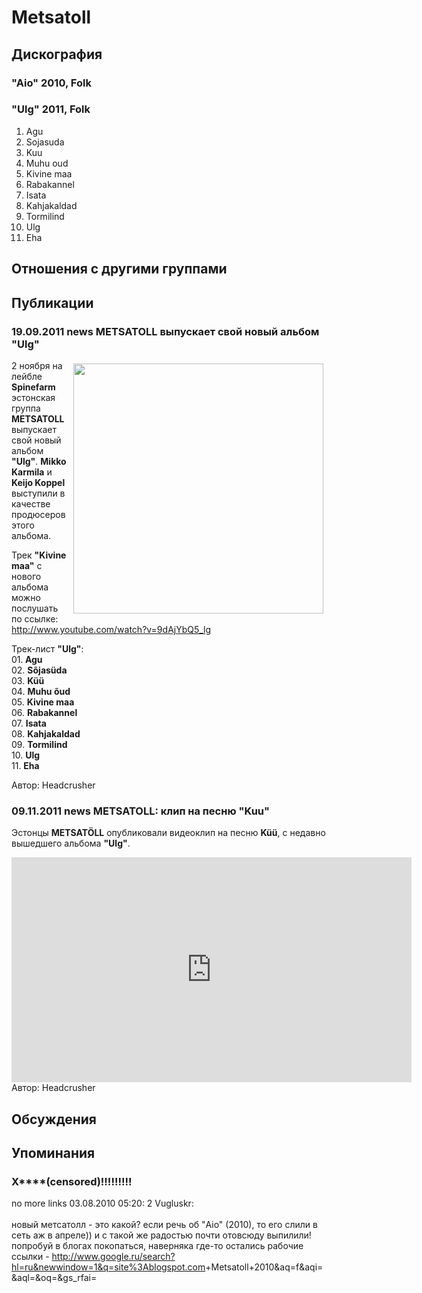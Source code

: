 # Metsatoll



## Дискография

### "Aio" 2010, Folk



### "Ulg" 2011, Folk

01. Agu
02. Sojasuda 
03. Kuu
04. Muhu oud
05. Kivine maa
06. Rabakannel
07. Isata
08. Kahjakaldad
09. Tormilind
10. Ulg
11. Eha


## Отношения с другими группами


## Публикации

### 19.09.2011 news METSATOLL выпускает свой новый альбом &quot;Ulg&quot;

<P><SPAN lang=fi xml:lang="fi"><IMG border=0 hspace=5 alt="" vspace=5 align=right src="/images/news_rus/2011.09/21147.jpg" width=400 height=400>2 ноября на лейбле <STRONG>Spinefarm </STRONG>эстонская группа <STRONG>METSATOLL</STRONG> выпускает свой новый альбом <STRONG>"Ulg"</STRONG>. <STRONG>Mikko Karmila</STRONG> и <STRONG>Keijo Koppel</STRONG> выступили в качестве продюсеров этого альбома.</SPAN></P>
<P><SPAN lang=fi xml:lang="fi">Трек&nbsp;<STRONG>"Kivine maa"</STRONG> с нового альбома можно послушать по ссылке: <A href="http://www.youtube.com/watch?v=9dAjYbQ5_lg">http://www.youtube.com/watch?v=9dAjYbQ5_lg</SPAN><SPAN lang=fi xml:lang="fi"></SPAN></A></P>
<P><SPAN lang=fi xml:lang="fi"><SPAN lang=fi xml:lang="fi">Трек-лист <STRONG>"Ulg"</STRONG>: <BR></SPAN><SPAN lang=fi xml:lang="fi">01.<STRONG> Agu<BR></STRONG>02. <STRONG>S&#245;jas&#252;da</STRONG><BR>03. <STRONG>K&#252;&#252;</STRONG><BR>04. <STRONG>Muhu &#245;ud<BR></STRONG>05. <STRONG>Kivine maa<BR></STRONG>06. <STRONG>Rabakannel</STRONG><BR>07. <STRONG>Isata</STRONG><BR>08. <STRONG>Kahjakaldad</STRONG><BR>09. </SPAN><STRONG>Tormilind</STRONG><BR>10. <STRONG>Ulg</STRONG><BR>11. <STRONG>Eha</STRONG> </SPAN></P>
Автор: Headcrusher

### 09.11.2011 news METSATOLL: клип на песню &quot;Kuu&quot;

<P>Эстонцы <STRONG>METSAT&#214;LL</STRONG> опубликовали видеоклип на песню <STRONG>K&#252;&#252;</STRONG>, с недавно вышедшего альбома <B itxtNodeId="49" itxtHarvested="0">"Ulg"</B>.<BR itxtNodeId="47"></P>
<CENTER><IFRAME height=360 src="http://www.youtube.com/embed/dC3Q9q4cRZA?feature=player_embedded" frameBorder=0 width=640 allowfullscreen></IFRAME></CENTER>
Автор: Headcrusher


## Обсуждения


## Упоминания

### Х****(censored)!!!!!!!!!

no more links 03.08.2010 05:20:
2 Vugluskr:<BR><BR>новый метсатолл - это какой? если речь об "Aio" (2010), то его слили в сеть аж в апреле)) и с такой же радостью почти отовсюду выпилили! попробуй в блогах покопаться, наверняка где-то остались рабочие ссылки - <A HREF="http://www.google.ru/search?hl=ru&newwindow=1&q=site%3Ablogspot.com" TARGET="_blank">http://www.google.ru/search?hl=ru&newwindow=1&q=site%3Ablogspot.com</A>+Metsatoll+2010&aq=f&aqi=&aql=&oq=&gs_rfai=<BR>

